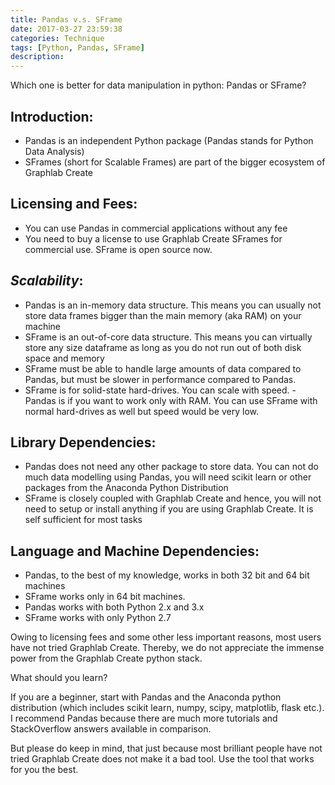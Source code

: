 ```yaml
---
title: Pandas v.s. SFrame
date: 2017-03-27 23:59:38
categories: Technique
tags: [Python, Pandas, SFrame]
description:
---
```


Which one is better for data manipulation in python: Pandas or SFrame?

## Introduction:

- Pandas is an independent Python package (Pandas stands for Python Data Analysis)
- SFrames (short for Scalable Frames) are part of the bigger ecosystem of Graphlab Create

## Licensing and Fees:

- You can use Pandas in commercial applications without any fee
- You need to buy a license to use Graphlab Create SFrames for commercial use. SFrame is open source now.

<!--more-->

## *Scalability*:

- Pandas is an in-memory data structure. This means you can usually not store data frames bigger than the main memory (aka RAM) on your machine
- SFrame is an out-of-core data structure. This means you can virtually store any size dataframe as long as you do not run out of both disk space and memory
- SFrame must be able to handle large amounts of data compared to Pandas, but must be slower in performance compared to Pandas.
-  SFrame is for solid-state hard-drives. You can scale with speed. - Pandas is if you want to work only with RAM. You can use SFrame with normal hard-drives as well but speed would be very low.

## Library Dependencies:

- Pandas does not need any other package to store data. You can not do much data modelling using Pandas, you will need scikit learn or other packages from the Anaconda Python Distribution
- SFrame is closely coupled with Graphlab Create and hence, you will not need to setup or install anything if you are using Graphlab Create. It is self sufficient for most tasks

## Language and Machine Dependencies:

- Pandas, to the best of my knowledge, works in both 32 bit and 64 bit machines
- SFrame works only in 64 bit machines.
- Pandas works with both Python 2.x and 3.x
- SFrame works with only Python 2.7

Owing to licensing fees and some other less important reasons, most users have not tried Graphlab Create. Thereby, we do not appreciate the immense power from the Graphlab Create python stack.

What should you learn?

If you are a beginner, start with Pandas and the Anaconda python distribution (which includes scikit learn, numpy, scipy, matplotlib, flask etc.). I recommend Pandas because there are much more tutorials and StackOverflow answers available in comparison.

But please do keep in mind, that just because most brilliant people have not tried Graphlab Create does not make it a bad tool. Use the tool that works for you the best.